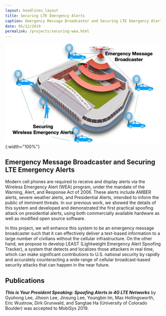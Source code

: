 ```yaml
---
layout: headlines_layout
title: Securing LTE Emergency Alerts
caption: Emergency Message Broadcaster and Securing LTE Emergency Alert
date: 05/12/2019
permalink: /projects/securing-wea.html
---
```


![Securing WEA](/assets/img/project/securing-wea/pic2_securing_wea.jpg){:width="100%"}

## Emergency Message Broadcaster and Securing LTE Emergency Alerts

Modern cell phones are required to receive and display alerts via the Wireless Emergency Alert (WEA) program, under the
mandate of the Warning, Alert, and Response Act of 2006. These alerts include AMBER alerts, severe weather alerts, and
Presidential Alerts, intended to inform the public of imminent threats.
In our previous work, we showed the details of this system and developed and demonstrated the first practical spoofing attack on presidential alerts, using both commercially available hardware as well as modified open source software.

In this project, we will enhance this system to be an emergency message broadcaster such that it can effectively deliver
a text-based information to a large number of civilians without the cellular infrastructure. 
On the other hand, we propose to develop LEAST (Lightweight Emergency Alert Spoofing Tracker), a system that detects and localizes those attackers in real time, which can make significant contributions to U.S. national security by rapidly and accurately counteracting a wide range of cellular broadcast-based security attacks that can happen in the near future.


## Publications

***This is Your President Speaking: Spoofing Alerts in 4G LTE Networks***
by Gyuhong Lee, Jihoon Lee, Jinsung Lee, Youngbin Im, Max Hollingsworth, Eric Wustrow, Dirk Grunwald, and Sangtae Ha (University of Colorado Boulder) was accepted to MobiSys 2019.


